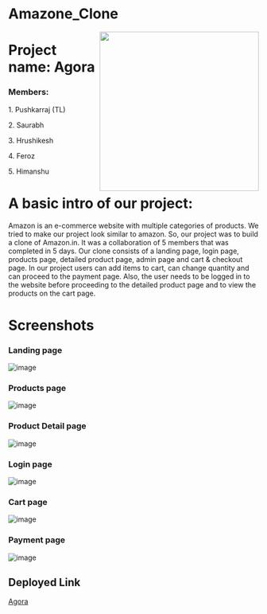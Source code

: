 # Amazone_Clone
<img align="right" src="https://user-images.githubusercontent.com/103588575/222078072-b29c4bec-b7a3-44ec-9ff9-9157546db294.png" width="320px" />
<h1> Project name: Agora</h1>

<h3>Members:</h3>
<p>1. Pushkarraj (TL)</p>
<p>2. Saurabh</p>
<p>3. Hrushikesh</p>
<p>4. Feroz</p>
<p>5. Himanshu</p>

# A basic intro of our project:

Amazon is an e-commerce website with multiple categories of products. We tried to make our project look similar to amazon. So, our project was to build a clone of Amazon.in. It was a collaboration of 5 members that was completed in 5 days. Our clone consists of a landing page, login page, products page, detailed product page, admin page and cart & checkout page. In our project users can add items to cart, can change quantity and can proceed to the payment page. Also, the user needs to be logged in to the website before proceeding to the detailed product page and to view the products on the cart page.

# Screenshots

<h3>Landing page</h3>

![image](https://user-images.githubusercontent.com/103588575/222084875-595d157e-5241-469d-a981-505833114885.png)

<h3>Products page</h3>

![image](https://user-images.githubusercontent.com/103588575/222085111-a109a8fc-1b78-4ed6-91cf-d5058641eae0.png)

<h3>Product Detail page</h3>

![image](https://user-images.githubusercontent.com/103588575/222086139-c62824cb-ca09-4789-8c89-7a13eb85af40.png)

<h3>Login page</h3>

![image](https://user-images.githubusercontent.com/103588575/222085414-a1c25b6b-4414-4c04-ab1d-4d608fab5ce6.png)

<h3>Cart page</h3>

![image](https://user-images.githubusercontent.com/103588575/222086478-217bb24d-13f7-4b89-bbe4-9c12be458d43.png)

<h3>Payment page</h3>

![image](https://user-images.githubusercontent.com/103588575/222086626-7b6f9eb7-3d6f-4475-95dd-5ce9015a1c24.png)

<h2>Deployed Link</h2>

[Agora](https://amazon-app-eta.vercel.app/)
